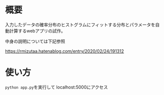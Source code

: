 # 概要
入力したデータの確率分布のヒストグラムにフィットする分布とパラメータを自動計算するwebアプリの試作。

中身の説明については下記参照

https://rmizutaa.hatenablog.com/entry/2020/02/24/191312

# 使い方
```python app.py```を実行して
localhost:5000にアクセス
